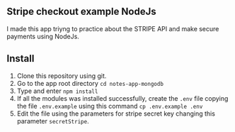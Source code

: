 ## Stripe checkout example NodeJs
I made this app triyng to practice about the STRIPE API and make secure payments using NodeJs.


## Install

1. Clone this repository using git.
2. Go to the app root directory `cd notes-app-mongodb`
3. Type and enter `npm install`
4. If all the modules was installed successfully, create the `.env` file copying the file `.env.example` using this command `cp .env.example .env`
5. Edit the file using the parameters for stripe secret key changing this parameter `secretStripe`.